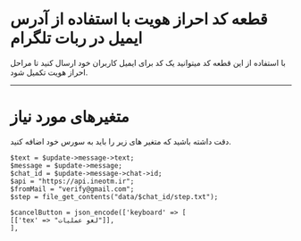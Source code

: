 # قطعه کد احراز هویت با استفاده از آدرس ایمیل در ربات تلگرام
با استفاده از این قطعه کد میتوانید یک کد برای ایمیل کاربران خود ارسال کنید تا مراحل احراز هویت تکمیل شود.

------------------------

# متغیرهای مورد نیاز
دقت داشته باشید که متغیر های زیر را باید به سورس خود اضافه کنید.

```
$text = $update->message->text;
$message = $update->message;
$chat_id = $update->message->chat->id;
$api = "https://api.ineotm.ir";
$fromMail = "verify@gmail.com";
$step = file_get_contents("data/$chat_id/step.txt");

$cancelButton = json_encode(['keyboard' => [
[['tex' => "لغو عملیات"]],
],
```
